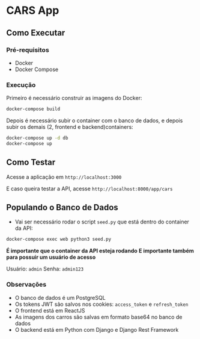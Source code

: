 # CARS App

## Como Executar

### Pré-requisitos

- Docker
- Docker Compose

### Execução

Primeiro é necessário construir as imagens do Docker:

```bash
docker-compose build
```

Depois é necessário subir o container com o banco de dados, e depois subir os demais (2, frontend e backend)containers:

```bash
docker-compose up -d db
docker-compose up
```

## Como Testar

Acesse a aplicação em `http://localhost:3000`

E caso queira testar a API, acesse `http://localhost:8000/app/cars`

## Populando o Banco de Dados

- Vai ser necessário rodar o script `seed.py` que está dentro do container da API:

```bash
docker-compose exec web python3 seed.py
```

**É importante que o container da API esteja rodando**
**E importante também para possuir um usuário de acesso**

Usuário: `admin`
Senha: `admin123`

### Observações

- O banco de dados é um PostgreSQL
- Os tokens JWT são salvos nos cookies: `access_token` e `refresh_token`
- O frontend está em ReactJS
- As imagens dos carros são salvas em formato base64 no banco de dados
- O backend está em Python com Django e Django Rest Framework
